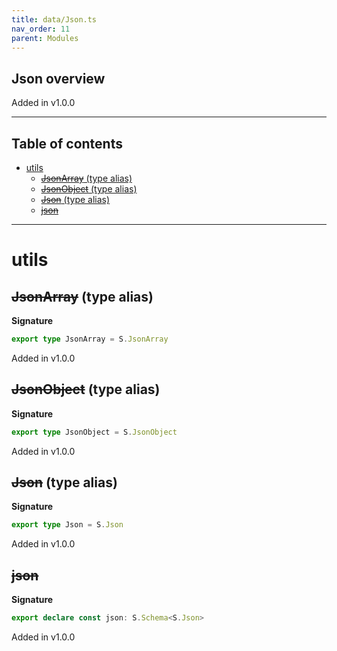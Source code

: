 ```yaml
---
title: data/Json.ts
nav_order: 11
parent: Modules
---
```


## Json overview

Added in v1.0.0

---

<h2 class="text-delta">Table of contents</h2>

- [utils](#utils)
  - [~~JsonArray~~ (type alias)](#jsonarray-type-alias)
  - [~~JsonObject~~ (type alias)](#jsonobject-type-alias)
  - [~~Json~~ (type alias)](#json-type-alias)
  - [~~json~~](#json)

---

# utils

## ~~JsonArray~~ (type alias)

**Signature**

```ts
export type JsonArray = S.JsonArray
```

Added in v1.0.0

## ~~JsonObject~~ (type alias)

**Signature**

```ts
export type JsonObject = S.JsonObject
```

Added in v1.0.0

## ~~Json~~ (type alias)

**Signature**

```ts
export type Json = S.Json
```

Added in v1.0.0

## ~~json~~

**Signature**

```ts
export declare const json: S.Schema<S.Json>
```

Added in v1.0.0
